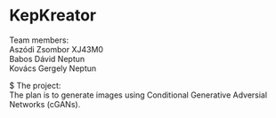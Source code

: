 # KepKreator

Team members: \
Aszódi Zsombor XJ43M0 \
Babos Dávid Neptun \
Kovács Gergely Neptun

$ The project: \
The plan is to generate images using Conditional Generative Adversial Networks (cGANs). 
